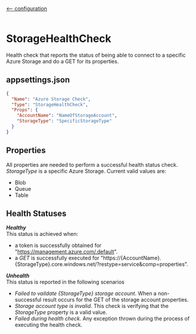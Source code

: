 [<-- configuration](/docs/configuration.md)
<br />
<br />
# StorageHealthCheck
Health check that reports the status of being able to connect to a specific Azure Storage and do a GET for its properties.


## **appsettings.json**
```json
{
  "Name": "Azure Storage Check",
  "Type": "StorageHealthCheck",
  "Props": {
    "AccountName": "NameOfStorageAccount",
    "StorageType": "SpecificStorageType"
  }
}
```

## Properties
All properties are needed to perform a successful health status check. 
_StorageType_ is a specific Azure Storage.  Current valid values are:
- Blob
- Queue
- Table

## Health Statuses
_**Healthy**_  
This status is achieved when:
- a token is successfully obtained for "https://management.azure.com/.default".
- a _GET_ is successfully executed for "https://{AccountName}.{StorageType}.core.windows.net/?restype=service&comp=properties".

_**Unhealth**_  
This status is reported in the following scenarios
- _Failed to vaildate {StorageType} storage account_.  When a non-successful result occurs for the GET of the storage account properties.
- _Storage account type is invalid_.  This check is verifying that the _StorageType_ property is a valid value.
- _Failed during health check_.  Any exception thrown during the process of executing the health check.